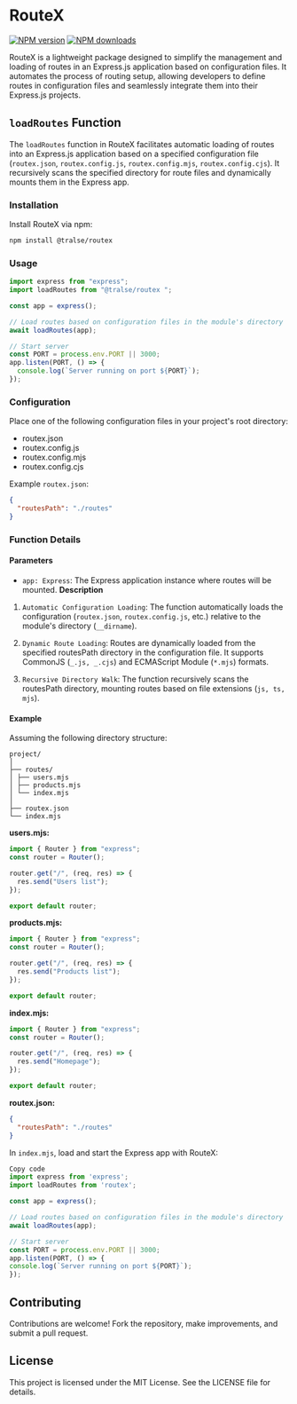 # RouteX

<span class="badge-npmversion"><a href="https://npmjs.org/package/@tralse/routex" title="View this project on NPM"><img src="https://img.shields.io/npm/v/%40tralse%2Froutex" alt="NPM version" /></a></span>
<span class="badge-npmdownloads"><a href="https://npmjs.org/package/pg" title="View this project on NPM"><img src="https://img.shields.io/npm/dm/%40tralse%2Froutex.svg" alt="NPM downloads" /></a></span>

RouteX is a lightweight package designed to simplify the management and loading of routes in an Express.js application based on configuration files. It automates the process of routing setup, allowing developers to define routes in configuration files and seamlessly integrate them into their Express.js projects.

## `loadRoutes` Function

The `loadRoutes` function in RouteX facilitates automatic loading of routes into an Express.js application based on a specified configuration file (`routex.json`, `routex.config.js`, `routex.config.mjs`, `routex.config.cjs`). It recursively scans the specified directory for route files and dynamically mounts them in the Express app.

### Installation

Install RouteX via npm:

```bash
npm install @tralse/routex 
```

### Usage

```javascript
import express from "express";
import loadRoutes from "@tralse/routex ";

const app = express();

// Load routes based on configuration files in the module's directory
await loadRoutes(app);

// Start server
const PORT = process.env.PORT || 3000;
app.listen(PORT, () => {
  console.log(`Server running on port ${PORT}`);
});
```

### Configuration

Place one of the following configuration files in your project's root directory:

- routex.json
- routex.config.js
- routex.config.mjs
- routex.config.cjs

Example `routex.json`:

```json
{
  "routesPath": "./routes"
}
```

### Function Details

#### Parameters

- `app: Express`: The Express application instance where routes will be mounted.
  **Description**

1. `Automatic Configuration Loading`: The function automatically loads the configuration (`routex.json`, `routex.config.js`, etc.) relative to the module's directory (`__dirname`).

2. `Dynamic Route Loading`: Routes are dynamically loaded from the specified routesPath directory in the configuration file. It supports CommonJS (`_.js, _.cjs`) and ECMAScript Module (`*.mjs`) formats.

3. `Recursive Directory Walk`: The function recursively scans the routesPath directory, mounting routes based on file extensions (`js, ts, mjs`).

#### Example

Assuming the following directory structure:

```text
project/
│
├── routes/
│ ├── users.mjs
│ ├── products.mjs
│ └── index.mjs
│
├── routex.json
└── index.mjs
```

**users.mjs:**

```javascript
import { Router } from "express";
const router = Router();

router.get("/", (req, res) => {
  res.send("Users list");
});

export default router;
```

**products.mjs:**

```javascript
import { Router } from "express";
const router = Router();

router.get("/", (req, res) => {
  res.send("Products list");
});

export default router;
```

**index.mjs:**

```javascript
import { Router } from "express";
const router = Router();

router.get("/", (req, res) => {
  res.send("Homepage");
});

export default router;
```

**routex.json:**

```json
{
  "routesPath": "./routes"
}
```

In `index.mjs`, load and start the Express app with RouteX:

```javascript
Copy code
import express from 'express';
import loadRoutes from 'routex';

const app = express();

// Load routes based on configuration files in the module's directory
await loadRoutes(app);

// Start server
const PORT = process.env.PORT || 3000;
app.listen(PORT, () => {
console.log(`Server running on port ${PORT}`);
});
```

## Contributing

Contributions are welcome! Fork the repository, make improvements, and submit a pull request.

## License

This project is licensed under the MIT License. See the LICENSE file for details.
